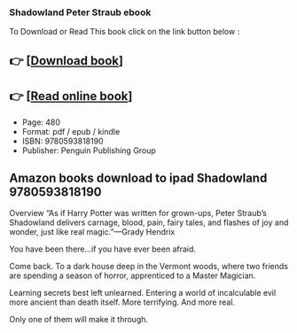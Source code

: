 ### Shadowland Peter Straub ebook

To Download or Read This book click on the link button below :

## 👉  [**[Download book](http://filesbooks.info/download.php?group=book&from=github.com&id=717581&lnk=1063 "Download book")**]

## 👉  [**[Read online book](http://filesbooks.info/download.php?group=book&from=github.com&id=717581&lnk=1063 "Read online book")**]


* Page: 480
* Format: pdf / epub / kindle
* ISBN: 9780593818190
* Publisher: Penguin Publishing Group



## Amazon books download to ipad Shadowland 9780593818190


Overview
“As if Harry Potter was written for grown-ups, Peter Straub’s Shadowland delivers carnage, blood, pain, fairy tales, and flashes of joy and wonder, just like real magic.”—Grady Hendrix
 
You have been there...if you have ever been afraid.
 
Come back. To a dark house deep in the Vermont woods, where two friends are spending a season of horror, apprenticed to a Master Magician.
 
 Learning secrets best left unlearned. Entering a world of incalculable evil more ancient than death itself. More terrifying. And more real.
 
 Only one of them will make it through.



